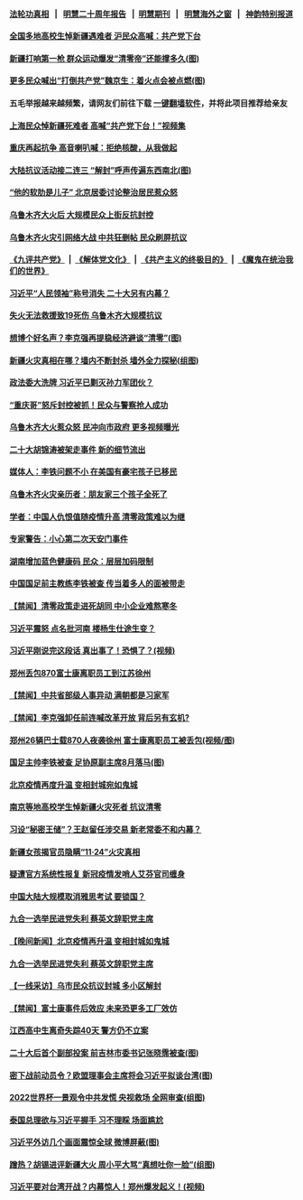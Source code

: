 #### [法轮功真相](https://github.com/gfw-breaker/truth/blob/master/README.md?t=0) &nbsp;&nbsp;|&nbsp;&nbsp; [明慧二十周年报告](https://github.com/gfw-breaker/mh-reports/blob/master/README.md?t=0) &nbsp;&nbsp;|&nbsp;&nbsp;[明慧期刊](https://github.com/gfw-breaker/mh-qikan) &nbsp;&nbsp;|&nbsp;&nbsp; [明慧海外之窗](https://github.com/gfw-breaker/mh-news/blob/master/README.md?t=0) &nbsp;&nbsp;|&nbsp;&nbsp; [神韵特别报道](https://github.com/gfw-breaker/mh-news/blob/master/shenyun.md?t=0)
#### [ 全国多地高校生悼新疆遇难者 沪民众高喊：共产党下台](https://github.com/gfw-breaker/banned-news1/blob/master/pages/prog204/a103584081.md)
#### [ 新疆打响第一枪 群众运动爆发“清零帝”还能撑多久(图)](https://github.com/gfw-breaker/banned-news1/blob/master/pages/p2/1022624.md)
#### [ 更多民众喊出“打倒共产党”魏京生：着火点会被点燃(图)](https://github.com/gfw-breaker/banned-news1/blob/master/pages/p2/1022641.md)
#### 五毛举报越来越频繁，请网友们前往下载 [一键翻墙软件](https://github.com/gfw-breaker/ssr-accounts)，并将此项目推荐给亲友
#### [ 上海民众悼新疆死难者 高喊“共产党下台！”视频集](https://github.com/gfw-breaker/banned-news1/blob/master/pages/prog204/a103584139.md)
#### [ 重庆再起抗争 高音喇叭喊：拒绝核酸，从我做起](https://github.com/gfw-breaker/banned-news1/blob/master/pages/prog204/a103583899.md)
#### [ 大陆抗议活动接二连三 “解封”呼声传遍东西南北(图)](https://github.com/gfw-breaker/banned-news1/blob/master/pages/p1/1022682.md)
#### [ “他的软肋是儿子” 北京居委讨论整治居民惹众怒](https://github.com/gfw-breaker/banned-news1/blob/master/pages/prog204/a103584029.md)
#### [ 乌鲁木齐大火后 大规模民众上街反抗封控](https://github.com/gfw-breaker/banned-news1/blob/master/pages/prog204/a103584102.md)
#### [ 乌鲁木齐火灾引网络大战 中共狂删帖 民众刷屏抗议](https://github.com/gfw-breaker/banned-news1/blob/master/pages/prog204/a103583806.md)
#### [《九评共产党》](https://github.com/begood0513/9ping.md/blob/master/README.md) &nbsp;|&nbsp; [《解体党文化》](../../../../jtdwh.md/blob/master/README.md)  &nbsp;|&nbsp; [《共产主义的终极目的》](../../../../gczydzjmd.md/blob/master/README.md) &nbsp;|&nbsp; [《魔鬼在统治我们的世界》](../../../../mgztzwmdsj.md/blob/master/README.md) 
#### [ 习近平“人民领袖”称号消失 二十大另有内幕？](https://github.com/gfw-breaker/banned-news1/blob/master/pages/nsc413/n13873376.md)
#### [ 失火无法救援致19死伤 乌鲁木齐大规模抗议](https://github.com/gfw-breaker/banned-news1/blob/master/pages/prog204/a103583670.md)
#### [ 想博个好名声？李克强再提稳经济避谈“清零”(图)](https://github.com/gfw-breaker/banned-news1/blob/master/pages/p2/1022555.md)
#### [ 新疆火灾真相在哪？墙内不断封杀 墙外全力探秘(组图)](https://github.com/gfw-breaker/banned-news1/blob/master/pages/p1/1022674.md)
#### [ 政法委大洗牌 习近平已剿灭孙力军团伙？](https://github.com/gfw-breaker/banned-news1/blob/master/pages/nsc413/n13873660.md)
#### [ “重庆哥”怒斥封控被抓！民众与警察抢人成功](https://github.com/gfw-breaker/banned-news1/blob/master/pages/prog204/a103583699.md)
#### [ 乌鲁木齐大火惹众怒 民冲向市政府 更多视频曝光](https://github.com/gfw-breaker/banned-news1/blob/master/pages/prog204/a103583574.md)
#### [ 二十大胡锦涛被架走事件 新的细节流出](https://github.com/gfw-breaker/banned-news1/blob/master/pages/prog204/a103571309.md)
#### [ 媒体人：李铁问题不小 在美国有豪宅孩子已移民](https://github.com/gfw-breaker/banned-news1/blob/master/pages/prog204/a103584142.md)
#### [ 乌鲁木齐火灾亲历者：朋友家三个孩子全死了](https://github.com/gfw-breaker/banned-news1/blob/master/pages/prog204/a103583797.md)
#### [ 学者：中国人仇恨值随疫情升高 清零政策难以为继](https://github.com/gfw-breaker/banned-news1/blob/master/pages/prog204/a103583456.md)
#### [ 专家警告：小心第二次天安门事件](https://github.com/gfw-breaker/banned-news1/blob/master/pages/soh5/674631.md)
#### [ 湖南增加蓝色健康码 民众：层层加码限制](https://github.com/gfw-breaker/banned-news1/blob/master/pages/prog204/a103584108.md)
#### [ 中国国足前主教练李铁被查 传当着多人的面被带走](https://github.com/gfw-breaker/banned-news1/blob/master/pages/prog204/a103583815.md)
#### [ 【禁闻】清零政策走进死胡同 中小企业难熬寒冬](https://github.com/gfw-breaker/banned-news1/blob/master/pages/prog204/a103583324.md)
#### [ 习近平震怒 点名批河南 楼杨生仕途生变？](https://github.com/gfw-breaker/banned-news1/blob/master/pages/prog204/a103582206.md)
#### [ 习近平刚说完这段话 真出事了！恐惧了？(视频)](https://github.com/gfw-breaker/banned-news1/blob/master/pages/p2/1022562.md)
#### [ 郑州丢包870富士康离职员工到江苏徐州](https://github.com/gfw-breaker/banned-news1/blob/master/pages/prog204/a103584099.md)
#### [ 【禁闻】中共省部级人事异动 满朝都是习家军](https://github.com/gfw-breaker/banned-news1/blob/master/pages/prog204/a103580782.md)
#### [ 【禁闻】李克强卸任前连喊改革开放 背后另有玄机?](https://github.com/gfw-breaker/banned-news1/blob/master/pages/prog204/a103576240.md)
#### [ 郑州26辆巴士载870人夜袭徐州 富士康离职员工被丢包(视频/图)](https://github.com/gfw-breaker/banned-news1/blob/master/pages/p1/1022683.md)
#### [ 国足主帅李铁被查 足协原副主席8月落马(图)](https://github.com/gfw-breaker/banned-news1/blob/master/pages/p2/1022676.md)
#### [ 北京疫情再度升温 变相封城宛如鬼城](https://github.com/gfw-breaker/banned-news1/blob/master/pages/prog204/a103583704.md)
#### [ 南京等地高校学生悼新疆火灾死者 抗议清零](https://github.com/gfw-breaker/banned-news1/blob/master/pages/nsc413/n13873707.md)
#### [ 习设“秘密王储”？王赵留任涉交易 新老常委不和内幕？](https://github.com/gfw-breaker/banned-news1/blob/master/pages/prog204/a103570093.md)
#### [ 新疆女孩揭官员隐瞒“11·24”火灾真相](https://github.com/gfw-breaker/banned-news1/blob/master/pages/nsc413/n13873509.md)
#### [ 疑遭官方系统性报复 新冠疫情发哨人艾芬官司缠身](https://github.com/gfw-breaker/banned-news1/blob/master/pages/prog204/a103583415.md)
#### [ 中国大陆大规模取消雅思考试 要锁国？](https://github.com/gfw-breaker/banned-news1/blob/master/pages/prog204/a103583271.md)
#### [ 九合一选举民进党失利 蔡英文辞职党主席](https://github.com/gfw-breaker/banned-news1/blob/master/pages/nsc413/n13873788.md)
#### [ 【晚间新闻】北京疫情再升温 变相封城如鬼城](https://github.com/gfw-breaker/banned-news1/blob/master/pages/nsc413/n13873490.md)
#### [ 九合一选举民进党失利 蔡英文辞职党主席](https://github.com/gfw-breaker/banned-news1/blob/master/pages/nf4514/n13873788.md)
#### [ 【一线采访】乌市民众抗议封城 多小区解封](https://github.com/gfw-breaker/banned-news1/blob/master/pages/nf4514/n13873574.md)
#### [ 【禁闻】富士康事件后效应 未来恐更多工厂效仿](https://github.com/gfw-breaker/banned-news1/blob/master/pages/prog204/a103583322.md)
#### [ 江西高中生离奇失踪40天 警方仍不立案](https://github.com/gfw-breaker/banned-news1/blob/master/pages/prog204/a103582627.md)
#### [ 二十大后首个副部投案 前吉林市委书记张晓霈被查(图)](https://github.com/gfw-breaker/banned-news1/blob/master/pages/p2/1022572.md)
#### [ 密下战前动员令？欧盟理事会主席将会习近平拟谈台湾(图)](https://github.com/gfw-breaker/banned-news1/blob/master/pages/p2/1022554.md)
#### [ 2022世界杯一景观令中共发慌 央视救场 全网审查(组图)](https://github.com/gfw-breaker/banned-news1/blob/master/pages/p1/1022529.md)
#### [ 泰国总理欲与习近平握手 习不理睬 场面尴尬](https://github.com/gfw-breaker/banned-news1/blob/master/pages/prog204/a103577448.md)
#### [ 习近平外访几个画面震惊全球 微博屏蔽(图)](https://github.com/gfw-breaker/banned-news1/blob/master/pages/p2/1021963.md)
#### [ 蹭热？胡锡进评新疆大火 周小平大骂“真想吐你一脸”(组图)](https://github.com/gfw-breaker/banned-news1/blob/master/pages/p1/1022681.md)
#### [ 习近平要对台湾开战？内幕惊人！郑州爆发起义！(视频)](https://github.com/gfw-breaker/banned-news1/blob/master/pages/p2/1022490.md)
